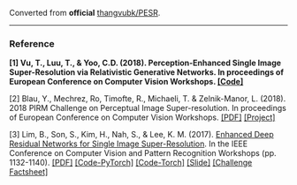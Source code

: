 Converted from **official** [thangvubk/PESR](https://github.com/thangvubk/PESR/tree/1047046bc409df63815a3f5b5222f08718256f2b).

---

### Reference
**[1] Vu, T., Luu, T., & Yoo, C.D. (2018). Perception-Enhanced Single Image Super-Resolution via Relativistic Generative Networks. In proceedings of European Conference on Computer Vision Workshops. [[Code]](https://github.com/thangvubk/PESR)**

[2] Blau, Y., Mechrez, Ro, Timofte, R., Michaeli, T. & Zelnik-Manor, L. (2018). 2018 PIRM Challenge on Perceptual Image Super-resolution. In proceedings of European Conference on Computer Vision Workshops. [[PDF]](https://arxiv.org/pdf/1809.07517.pdf) [[Project]](https://www.pirm2018.org/PIRM-SR.html)

[3] Lim, B., Son, S., Kim, H., Nah, S., & Lee, K. M. (2017). [Enhanced Deep Residual Networks for Single Image Super-Resolution](https://ieeexplore.ieee.org/document/8014885/). In the IEEE Conference on Computer Vision and Pattern Recognition Workshops (pp. 1132-1140). [[PDF]](http://cv.snu.ac.kr/publication/conf/2017/EDSR.pdf) [[Code-PyTorch]](https://github.com/thstkdgus35/EDSR-PyTorch) [[Code-Torch]](https://github.com/LimBee/NTIRE2017) [[Slide]](https://cv.snu.ac.kr/research/EDSR/Presentation_v3(release).pptx) [[Challenge Factsheet]](http://www.vision.ee.ethz.ch/ntire17/SR_challenge/limbee_SNU_CVLab_Factsheet.pdf)
